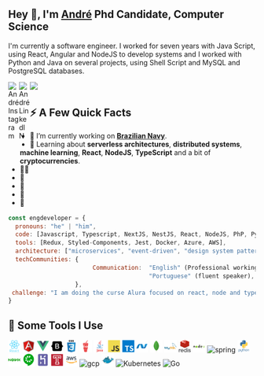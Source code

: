 
<h2>Hey 👋, I'm <a href="https://engdeveloper.com/">André</a> Phd Candidate, Computer Science</h2>
<p>I'm currently a software engineer. I worked for seven years with Java Script, using React, Angular and NodeJS to develop systems and I worked with Python and Java on several projects, using Shell Script and MySQL and PostgreSQL databases.</p>
<a href="[https://www.instagram.com/abhisheknaiidu/](https://www.instagram.com/andrepaulodantas/)">
  <img align="left" alt="André Instagram" width="22px" src="https://raw.githubusercontent.com/hussainweb/hussainweb/main/icons/instagram.png" />
</a>
<a href="www.linkedin.com/in/andré-araújo-msc-mit/">
  <img align="left" alt="André LinkedIN" width="22px" src="https://raw.githubusercontent.com/peterthehan/peterthehan/master/assets/linkedin.svg" />
</a>

![](https://visitor-badge.glitch.me/badge?page_id=andrepaulodantas.andrepaulodantas)

<h2>⚡️ A Few Quick Facts</h2>
<ul>
<li>🔭 I’m currently working on  <strong><a href="https://www.marinha.mil.br/casnav/">Brazilian Navy</a></strong>.</li>
<li>🧐 Learning about <strong>serverless architectures</strong>, <strong>distributed systems</strong>, <strong>machine learning</strong>, <strong>React</strong>, <strong>NodeJS</strong>, <strong>TypeScript</strong> and a bit of <strong>cryptocurrencies</strong>.</li>
<li>👨‍💻</li><li>📝</li><li>💬</li><li>📙</li><li>🎉</li>
</ul>

```javascript
const engdeveloper = {
  pronouns: "he" | "him",
  code: [Javascript, Typescript, NextJS, NestJS, React, NodeJS, PhP, Python, Java],
  tools: [Redux, Styled-Components, Jest, Docker, Azure, AWS],
  architecture: ["microservices", "event-driven", "design system pattern"],
  techCommunities: {
                        Communication:  "English" (Professional working proficiency), 
                                        "Portuguese" (fluent speaker),                              
                   },
 challenge: "I am doing the curse Alura focused on react, node and typescript"
}
```

<h2>🚀 Some Tools I Use</h2>
<p align="left">
<img src="https://raw.githubusercontent.com/devicons/devicon/master/icons/react/react-original-wordmark.svg" alt="react" width="25" height="25" />
<img src="https://raw.githubusercontent.com/devicons/devicon/master/icons/angularjs/angularjs-original.svg" alt="angular-js" width="25" height="25" />
<img src="https://raw.githubusercontent.com/devicons/devicon/master/icons/vuejs/vuejs-original.svg" alt="vue" width="25" height="25" />
<img src="https://raw.githubusercontent.com/devicons/devicon/master/icons/bootstrap/bootstrap-plain.svg" alt="bootstrap" width="25" height="25" />
<img src="https://raw.githubusercontent.com/devicons/devicon/master/icons/css3/css3-original-wordmark.svg" alt="css3" width="25" height="25" />
<img src="https://raw.githubusercontent.com/devicons/devicon/master/icons/gulp/gulp-plain.svg" alt="gulp" width="25" height="25" />
<img src="https://raw.githubusercontent.com/devicons/devicon/master/icons/java/java-original-wordmark.svg" alt="java" width="25" height="25" />
<img src="https://raw.githubusercontent.com/devicons/devicon/master/icons/javascript/javascript-original.svg" alt="javascript" width="25" height="25" />
<img src="https://raw.githubusercontent.com/devicons/devicon/master/icons/typescript/typescript-original.svg" alt="typescript" width="25" height="25" />
<img src="https://raw.githubusercontent.com/devicons/devicon/master/icons/dot-net/dot-net-original.svg" alt=".NET" width="25" height="25" />
<img src="https://raw.githubusercontent.com/devicons/devicon/master/icons/mongodb/mongodb-original.svg" alt="mongodb" width="25" height="25" />
<img src="https://raw.githubusercontent.com/devicons/devicon/master/icons/mysql/mysql-original-wordmark.svg" alt="mysql" width="25" height="25" />
<img src="https://raw.githubusercontent.com/devicons/devicon/master/icons/redis/redis-original-wordmark.svg" alt="redis" width="25" height="25" />
<img src="https://raw.githubusercontent.com/devicons/devicon/master/icons/nodejs/nodejs-original-wordmark.svg" alt="nodejs" width="25" height="25" />
<img src="https://www.vectorlogo.zone/logos/springio/springio-icon.svg" alt="spring" width="25" height="25" />
<img src="https://raw.githubusercontent.com/devicons/devicon/master/icons/python/python-original-wordmark.svg" alt="python" width="25" height="25" />
<img src="https://raw.githubusercontent.com/devicons/devicon/master/icons/nginx/nginx-original.svg" alt="nginx" width="25" height="25" />
<img src="https://raw.githubusercontent.com/devicons/devicon/master/icons/cucumber/cucumber-plain.svg" alt="cucumber" width="25" height="25" />
<img src="https://raw.githubusercontent.com/devicons/devicon/master/icons/heroku/heroku-plain.svg" alt="heroku" width="25" height="25" />
<img src="https://raw.githubusercontent.com/devicons/devicon/master/icons/travis/travis-plain.svg" alt="travis" width="25" height="25" />
<img src="https://raw.githubusercontent.com/github/explore/80688e429a7d4ef2fca1e82350fe8e3517d3494d/topics/aws/aws.png" alt="aws" width="25" height="25" />
<img src="https://www.vectorlogo.zone/logos/google_cloud/google_cloud-icon.svg" alt="gcp" width="25" height="25" />
<img src="https://raw.githubusercontent.com/devicons/devicon/master/icons/docker/docker-original.svg" alt="Docker" width="25" height="25" />
<img src="https://www.vectorlogo.zone/logos/kubernetes/kubernetes-icon.svg" alt="Kubernetes" width="25" height="25" />
<img src="https://cdn.jsdelivr.net/gh/devicons/devicon/icons/go/go-original.svg" alt="Go" width="25" height="25" />
</p>

